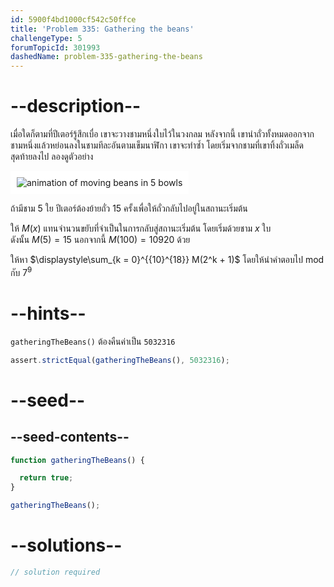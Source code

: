 ```yaml
---
id: 5900f4bd1000cf542c50ffce
title: 'Problem 335: Gathering the beans'
challengeType: 5
forumTopicId: 301993
dashedName: problem-335-gathering-the-beans
---
```


# --description--

เมื่อใดก็ตามที่ปีเตอร์รู้สึกเบื่อ เขาจะวางชามหนึ่งใบไว้ในวงกลม หลังจากนี้ เขานำถั่วทั้งหมดออกจากชามหนึ่งแล้วหย่อนลงในชามทีละอันตามเข็มนาฬิกา เขาจะทำซ้ำ โดยเริ่มจากชามที่เขาทิ้งถั่วเมล็ดสุดท้ายลงไป ลองดูตัวอย่าง

<img class="img-responsive center-block" alt="animation of moving beans in 5 bowls" src="https://cdn.freecodecamp.org/curriculum/project-euler/gathering-the-beans.gif" style="background-color: white; padding: 10px;">

ถ้ามีชาม 5 ใย ปีเตอร์ต้องย้ายถั่ว 15 ครั้งเพื่อให้ถั่วกลับไปอยู่ในสถานะเริ่มต้น

ให้ $M(x)$ แทนจำนวนขยับที่จำเป็นในการกลับสู่สถานะเริ่มต้น โดยเริ่มด้วยชาม $x$ ใบ  
ดังนั้น $M(5) = 15$ นอกจากนี้ $M(100) = 10920$ ด้วย

ให้หา $\displaystyle\sum_{k = 0}^{{10}^{18}} M(2^k + 1)$ โดยให้นำคำตอบไป mod กับ $7^9$

# --hints--

`gatheringTheBeans()` ต้องคืนค่าเป็น `5032316`

```js
assert.strictEqual(gatheringTheBeans(), 5032316);
```

# --seed--

## --seed-contents--

```js
function gatheringTheBeans() {

  return true;
}

gatheringTheBeans();
```

# --solutions--

```js
// solution required
```
